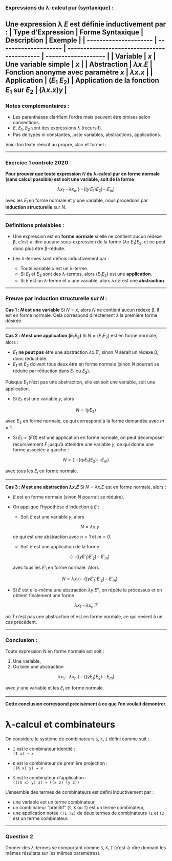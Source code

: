 ### Expressions du λ-calcul pur (syntaxique) :

Une **expression λ** $E$ est définie inductivement par :
| **Type d’Expression** | **Forme Syntaxique** | **Description**                            | **Exemple**         |
| --------------------- | -------------------- | ------------------------------------------ | ------------------- |
| **Variable**          | $x$                  | Une variable simple                        | $x$                 |
| **Abstraction**       | $\lambda x . E$      | Fonction anonyme avec paramètre $x$        | $\lambda x . x$     |
| **Application**       | $(E_1 \; E_2)$       | Application de la fonction $E_1$ sur $E_2$ | $(\lambda x . x) y$ |
---

### Notes complémentaires :

* Les parenthèses clarifient l’ordre mais peuvent être omises selon conventions.
* $E$, $E_1$, $E_2$ sont des expressions λ (recursif).
* Pas de types ni constantes, juste variables, abstractions, applications.

Voici ton texte réécrit au propre, clair et formel :

---
### Exercice 1 controle 2020

**Pour prouver que toute expression** $N$ **du λ-calcul pur en forme normale (sans calcul possible) est soit une variable, soit de la forme**

$$
\lambda x_1 \cdots \lambda x_n. ( \cdots ((y\, E_1) E_2) \cdots E_m )
$$

avec les $E_i$ en forme normale et $y$ une variable,
nous procédons par **induction structurelle** sur $N$.

---

### Définitions préalables :

* Une expression est en **forme normale** si elle ne contient aucun rédexe β, c’est-à-dire aucune sous-expression de la forme $(\lambda x. E_1) E_2$, et ne peut donc plus être β-réduite.
* Les λ-termes sont définis inductivement par :

  * Toute variable $x$ est un λ-terme.
  * Si $E_1$ et $E_2$ sont des λ-termes, alors $(E_1 E_2)$ est une **application**.
  * Si $E$ est un λ-terme et $x$ une variable, alors $\lambda x. E$ est une **abstraction**.

---

### Preuve par induction structurelle sur $N$ :

**Cas 1 : $N$ est une variable**
Si $N = x$, alors $N$ ne contient aucun rédexe β, il est en forme normale.
Cela correspond directement à la première forme désirée.

---

**Cas 2 : $N$ est une application $(E_1 E_2)$**
Si $N = (E_1 E_2)$ est en forme normale, alors :

* $E_1$ **ne peut pas** être une abstraction $\lambda x. E'$, sinon $N$ serait un rédexe β, donc réductible.
* $E_1$ et $E_2$ doivent tous deux être en forme normale (sinon $N$ pourrait se réduire par réduction dans $E_1$ ou $E_2$).

Puisque $E_1$ n’est pas une abstraction, elle est soit une variable, soit une application.

* Si $E_1$ est une variable $y$, alors

$$
N = (y E_2)
$$

avec $E_2$ en forme normale, ce qui correspond à la forme demandée avec $m=1$.

* Si $E_1 = (F G)$ est une application en forme normale, on peut décomposer récursivement $F$ jusqu’à atteindre une variable $y$, ce qui donne une forme associée à gauche :

$$
N = (\cdots ((y E_1) E_2) \cdots E_m)
$$

avec tous les $E_i$ en forme normale.

---

**Cas 3 : $N$ est une abstraction $\lambda x. E$**
Si $N = \lambda x. E$ est en forme normale, alors :

* $E$ est en forme normale (sinon $N$ pourrait se réduire).
* On applique l’hypothèse d’induction à $E$ :

  * Soit $E$ est une variable $y$, alors

  $$
  N = \lambda x. y
  $$

  ce qui est une abstraction avec $n=1$ et $m=0$.

  * Soit $E$ est une application de la forme

  $$
  (\cdots ((y E'_1) E'_2) \cdots E'_m)
  $$

  avec tous les $E'_i$ en forme normale.
  Alors

  $$
  N = \lambda x. (\cdots ((y E'_1) E'_2) \cdots E'_m)
  $$
* Si $E$ est elle-même une abstraction $\lambda y. E''$, on répète le processus et on obtient finalement une forme

$$
\lambda x_1 \cdots \lambda x_n. T
$$

où $T$ n’est pas une abstraction et est en forme normale, ce qui revient à un cas précédent.

---

### Conclusion :

Toute expression $N$ en forme normale est soit :

1. Une variable,
2. Ou bien une abstraction

$$
\lambda x_1 \cdots \lambda x_n. (\cdots ((y E_1) E_2) \cdots E_m)
$$

avec $y$ une variable et les $E_i$ en forme normale.

---

**Cette conclusion correspond précisément à ce que l’on voulait démontrer.**



# λ-calcul et combinateurs

On considère le système de combinateurs `S`, `K`, `I` défini comme suit :

- `I` est le combinateur identité :  
  `(I x) → x`

- `K` est le combinateur de première projection :  
  `((K x) y) → x`

- `S` est le combinateur d’application :  
  `(((S x) y) z) → ((x z) (y z))`

L’ensemble des termes de combinateurs est défini inductivement par :  
- une variable est un terme combinateur,  
- un combinateur “primitif” (`S`, `K` ou `I`) est un terme combinateur,  
- une application notée `(T1 T2)` de deux termes de combinateurs `T1` et `T2` est un terme combinateur.

---

### Question 2

Donner des λ-termes se comportant comme `S`, `K`, `I` (c’est-à-dire donnant les mêmes résultats sur les mêmes paramètres).


